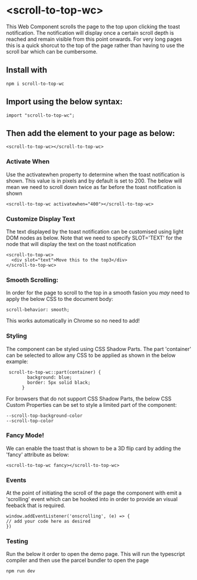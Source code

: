 # \<scroll-to-top-wc\>

This Web Component scrolls the page to the top upon clicking the toast notification. The notification will display once a certain scroll depth is reached and remain visible from this point onwards. For very long pages this is a quick shorcut to the top of the page rather than having to use the scroll bar which can be cumbersome.

## Install with

```
npm i scroll-to-top-wc
```

## Import using the below syntax:

```
import "scroll-to-top-wc";
```

## Then add the element to your page as below:

```
<scroll-to-top-wc></scroll-to-top-wc>
```

### Activate When

Use the activatewhen property to determine when the toast notification is shown. This value is in pixels and by default is set to 200. The below will mean we need to scroll down twice as far before the toast notification is shown

```
<scroll-to-top-wc activatewhen="400"></scroll-to-top-wc>
```

### Customize Display Text

The text displayed by the toast notification can be customised using light DOM nodes as below. Note that we need to specify SLOT='TEXT' for the node that will display the text on the toast notification

```
<scroll-to-top-wc>
  <div slot="text">Move this to the top3</div>
</scroll-to-top-wc>
```

### Smooth Scrolling:

In order for the page to scroll to the top in a smooth fasion you _may_ need to apply the below CSS to the document body:

```
scroll-behavior: smooth;
```

This works automatically in Chrome so no need to add!

### Styling

The component can be styled using CSS Shadow Parts. The part 'container' can be selected to allow any CSS to be applied as shown in the below example:

```
 scroll-to-top-wc::part(container) {
        background: blue;
        border: 5px solid black;
      }
```

For browsers that do not support CSS Shadow Parts, the below CSS Custom Properties can be set to style a limited part of the component:

```
--scroll-top-background-color
--scroll-top-color
```

### Fancy Mode!

We can enable the toast that is shown to be a 3D flip card by adding the 'fancy' attribute as below:

```
<scroll-to-top-wc fancy></scroll-to-top-wc>
```

### Events

At the point of initiating the scroll of the page the component with emit a 'scrolling' event which can be hooked into
in order to provide an visual feeback that is required.

```
window.addEventListener('onscrolling', (e) => {
// add your code here as desired
})
```


### Testing

Run the below it order to open the demo page. This will run the typescript compiler and then use the parcel bundler to open the page
```
npm run dev
````


